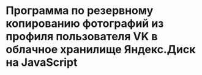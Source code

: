 # Программа по резервному копированию фотографий из профиля пользователя VK в облачное хранилище Яндекс.Диск на JavaScript
